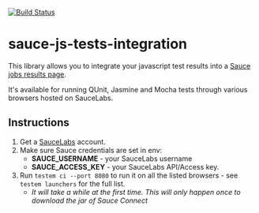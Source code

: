 [![Build Status](https://travis-ci.org/igorlima/saucie.png)](https://travis-ci.org/igorlima/saucie)

sauce-js-tests-integration
==========================

This library allows you to integrate your javascript test results into a [Sauce jobs results page](https://saucelabs.com/docs/javascript-unit-tests-integration).

It's available for running QUnit, Jasmine and Mocha tests through various browsers hosted on SauceLabs.


Instructions
------------

1. Get a [SauceLabs](https://saucelabs.com/) account.
2. Make sure Sauce credentials are set in env:
    * **SAUCE_USERNAME** - your SauceLabs username
    * **SAUCE_ACCESS_KEY** - your SauceLabs API/Access key.
3. Run `testem ci --port 8080` to run it on all the listed browsers - see `testem launchers` for the full list.
    * *It will take a while at the first time. This will only happen once to download the jar of Sauce Connect*
